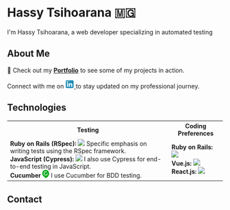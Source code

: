 # Hassy Tsihoarana 🇲🇬

I'm Hassy Tsihoarana, a web developer specializing in automated testing

## About Me
💼 Check out my **[Portfolio](https://hassy-tsihoarana.netlify.app/)** to see some of my projects in action.

Connect with me on
<a href="https://www.linkedin.com/feed/" target="_blank">
  <img src="/images/linkedin.svg" alt="Logo LinkedIn" width="20">
</a> to stay updated on my professional journey.

## Technologies

<table>
  <tr>
    <th>Testing</th>
    <th>Coding Preferences</th>
  </tr>
  <tr>
    <td>
      <strong>Ruby on Rails (RSpec):</strong> <img src="https://upload.wikimedia.org/wikipedia/commons/thumb/6/62/Ruby_On_Rails_Logo.svg/200px-Ruby_On_Rails_Logo.svg.png" width="16"> Specific emphasis on writing tests using the RSpec framework.
      <br>
      <strong>JavaScript (Cypress):</strong> <img src="https://docs.cypress.io/img/logo-cypress.png" width="16"> I also use Cypress for end-to-end testing in JavaScript.
      <br>
      <strong>Cucumber </strong> <img src="/images/logo.svg" width="16"> I use Cucumber for BDD testing.
    </td>
    <td>
      <strong>Ruby on Rails:</strong> <img src="https://www.ruby-lang.org/images/header-ruby-logo.png" width="16">
      <br>
      <strong>Vue.js:</strong> <img src="https://vuejs.org/images/logo.png" width="16">
      <br>
      <strong>React.js:</strong> <img src="https://reactjs.org/logo-og.png" width="16">
    </td>
  </tr>
</table>



## Contact

